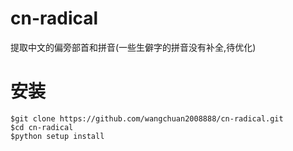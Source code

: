 # cn-radical
提取中文的偏旁部首和拼音(一些生僻字的拼音没有补全,待优化)

# 安装

    $git clone https://github.com/wangchuan2008888/cn-radical.git
    $cd cn-radical
    $python setup install
